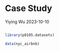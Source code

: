 Case Study
================
Yiying Wu
2023-10-10

## 

``` r
library(p8105.datasets)

data(nyc_airbnb)
```
